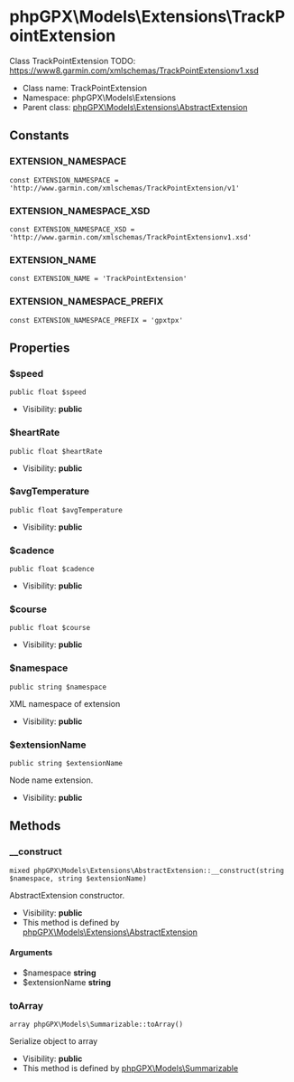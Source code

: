 phpGPX\Models\Extensions\TrackPointExtension
===============

Class TrackPointExtension
TODO: https://www8.garmin.com/xmlschemas/TrackPointExtensionv1.xsd




* Class name: TrackPointExtension
* Namespace: phpGPX\Models\Extensions
* Parent class: [phpGPX\Models\Extensions\AbstractExtension](phpGPX-Models-Extensions-AbstractExtension.md)



Constants
----------


### EXTENSION_NAMESPACE

    const EXTENSION_NAMESPACE = 'http://www.garmin.com/xmlschemas/TrackPointExtension/v1'





### EXTENSION_NAMESPACE_XSD

    const EXTENSION_NAMESPACE_XSD = 'http://www.garmin.com/xmlschemas/TrackPointExtensionv1.xsd'





### EXTENSION_NAME

    const EXTENSION_NAME = 'TrackPointExtension'





### EXTENSION_NAMESPACE_PREFIX

    const EXTENSION_NAMESPACE_PREFIX = 'gpxtpx'





Properties
----------


### $speed

    public float $speed





* Visibility: **public**


### $heartRate

    public float $heartRate





* Visibility: **public**


### $avgTemperature

    public float $avgTemperature





* Visibility: **public**


### $cadence

    public float $cadence





* Visibility: **public**


### $course

    public float $course





* Visibility: **public**


### $namespace

    public string $namespace

XML namespace of extension



* Visibility: **public**


### $extensionName

    public string $extensionName

Node name extension.



* Visibility: **public**


Methods
-------


### __construct

    mixed phpGPX\Models\Extensions\AbstractExtension::__construct(string $namespace, string $extensionName)

AbstractExtension constructor.



* Visibility: **public**
* This method is defined by [phpGPX\Models\Extensions\AbstractExtension](phpGPX-Models-Extensions-AbstractExtension.md)


#### Arguments
* $namespace **string**
* $extensionName **string**



### toArray

    array phpGPX\Models\Summarizable::toArray()

Serialize object to array



* Visibility: **public**
* This method is defined by [phpGPX\Models\Summarizable](phpGPX-Models-Summarizable.md)



